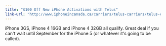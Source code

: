 ```yaml
---
title: "$100 Off New iPhone Activations with Telus"
link-url: "http://www.iphoneincanada.ca/carriers/telus-carriers/telus-offers-100-off-new-iphone-activations/"
---
```

<p>iPhone 3GS, iPhone 4 16GB and iPhone 4 32GB all qualify. Great deal if you can't wait until September for the iPhone 5 (or whatever it's going to be called).</p>
